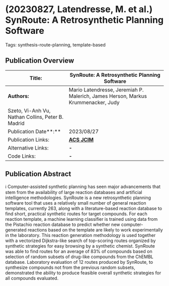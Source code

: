 # (20230827, Latendresse, M. et al.) SynRoute: A Retrosynthetic Planning Software

Tags: synthesis-route-planning, template-based

## Publication Overview

| **Title:**  | SynRoute: A Retrosynthetic Planning Software |
| --- | --- |
| **Authors:**  | Mario Latendresse, Jeremiah P. Malerich, James Herson, Markus Krummenacker, Judy
Szeto, Vi-Anh Vu, Nathan Collins, Peter B. Madrid |
| Publication Date**:**  | 2023/08/27 |
| Publication Links: | [**ACS JCIM**](https://pubs.acs.org/doi/10.1021/acs.jcim.3c00491) |
| Alternative Links: | **-** |
| Code Links: | **-** |

## Publication Abstract

<aside>
ℹ️ Computer-assisted synthetic planning has seen major advancements that stem from the availability of large reaction databases and artificial intelligence methodologies. SynRoute is a new retrosynthetic planning software tool that uses a relatively small number of general reaction templates, currently 263, along with a literature-based reaction database to find short, practical synthetic routes for target compounds. For each reaction template, a machine learning classifier is trained using data from the Pistachio reaction database to predict whether new computer-generated reactions based on the template are likely to work experimentally in the laboratory. This reaction generation methodology is used together with a vectorized Dijkstra-like search of top-scoring routes organized by synthetic strategies for easy browsing by a synthetic chemist. SynRoute was able to find routes for an average of 83% of compounds based on selection of random subsets of drug-like compounds from the ChEMBL database. Laboratory evaluation of 12 routes produced by SynRoute, to synthesize compounds not from the previous random subsets, demonstrated the ability to produce feasible overall synthetic strategies for all compounds evaluated.

</aside>